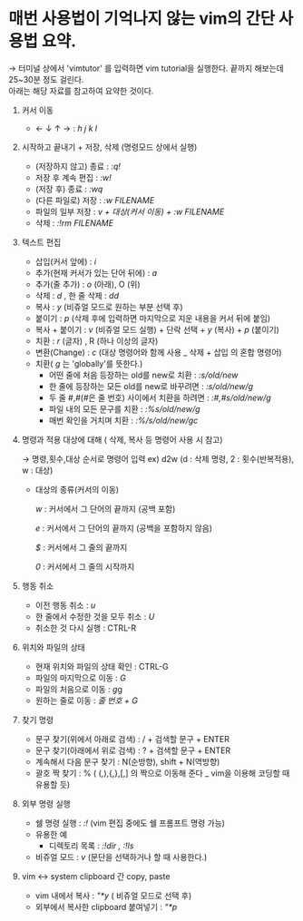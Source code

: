 # 매번 사용법이 기억나지 않는 vim의 간단 사용법 요약.
→ 터미널 상에서 'vimtutor' 를 입력하면 vim tutorial을 실행한다. 끝까지 해보는데 25~30분 정도 걸린다.  
  아래는 해당 자료를 참고하여 요약한 것이다.

1. 커서 이동
    - ← ↓ ↑ →  :  *h j k l*

2. 시작하고 끝내기 + 저장, 삭제 (명령모드 <ESC> 상에서 실행)
    - (저장하지 않고) 종료 :  *:q!*
    - 저장 후 계속 편집 :  *:w!*
    - (저장 후) 종료 :  *:wq*
    - (다른 파일로) 저장 :  *:w FILENAME*
    - 파일의 일부 저장 : *v + 대상(커서 이동) + :w FILENAME*
    - 삭제 :  *:!rm FILENAME*

3. 텍스트 편집
    - 삽입(커서 앞에) :  *i*
    - 추가(현재 커서가 있는 단어 뒤에) :  *a*
    - 추가(줄 추가) : *o* (아래), O (위)
    - 삭제 : *d* , 한 줄 삭제 :  *dd*
    - 복사 : *y* (비쥬얼 모드로 원하는 부분 선택 후)
    - 붙이기 :  *p* (삭제 후에 입력하면 마지막으로 지운 내용을 커서 뒤에 붙임)
    - 복사 + 붙이기 : *v* (비쥬얼 모드 실행) + 단락 선택 + *y* (복사) + *p* (붙이기)
    - 치환 :  *r* (글자) , R (하나 이상의 글자)
    - 변환(Change) :  *c* (대상 명령어와 함께 사용 _ 삭제 + 삽입 의 혼합 명령어)
    - 치환( *g* 는 'globally'를 뜻한다.)
        - 어떤 줄에 처음 등장하는 old를 new로 치환 :  *:s/old/new*
        - 한 줄에 등장하는 모든 old를 new로 바꾸려면 :  *:s/old/new/g*
        - 두 줄 #,#(#은 줄 번호) 사이에서 치환을 하려면 :  *:#,#s/old/new/g*
        - 파일 내의 모든 문구를 치환 :  *:%s/old/new/g*
        - 매번 확인을 거치며 치환 :  *:%/s/old/new/gc*

4. 명령과 적용 대상에 대해 ( 삭제, 복사 등 명령어 사용 시 참고)

    → 명령,횟수,대상 순서로 명령어 입력 ex) d2w (d : 삭제 명령, 2 : 횟수(반복적용), w : 대상)

    - 대상의 종류(커서의 이동)

        *w* :  커서에서 그 단어의 끝까지 (공백 포함)

        *e* :  커서에서 그 단어의 끝까지 (공백을 포함하지 않음)

        *$* :  커서에서 그 줄의 끝까지

        *0* :  커서에서 그 줄의 시작까지 

5. 행동 취소
    - 이전 행동 취소 :  *u*
    - 한 줄에서 수정한 것을 모두 취소 :  *U*
    - 취소한 것 다시 실행 :  CTRL-R

6.  위치와 파일의 상태
    - 현재 위치와 파일의 상태 확인 :  CTRL-G
    - 파일의 마지막으로 이동 :  *G*
    - 파일의 처음으로 이동 :  *g*g
    - 원하는 줄로 이동 :  *줄 번호 + G*

7. 찾기 명령
    - 문구 찾기(위에서 아래로 검색) : / + 검색할 문구 + ENTER
    - 문구 찾기(아래에서 위로 검색) : ? + 검색할 문구 + ENTER
    - 계속해서 다음 문구 찾기 : N(순방향), shift + N(역방향)
    - 괄호 짝 찾기 : % ( (,),{,},[,] 의 짝으로 이동해 준다 _ vim을 이용해 코딩할 때 유용할 듯)

8. 외부 명령 실행
    - 쉘 명령 실행 :  *:!* (vim 편집 중에도 쉘 프롬프트 명령 가능)
    - 유용한 예
        - 디렉토리 목록 :  *:!dir , :!ls*
    - 비쥬얼 모드 : *v* (문단을 선택하거나 할 때 사용한다.)

9. vim <-> system clipboard 간 copy, paste
    - vim 내에서 복사 : _"*y_ ( 비쥬얼 모드로 선택 후)
    - 외부에서 복사한 clipboard 붙여넣기 : _"*p_


